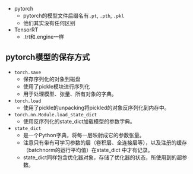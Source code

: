 
- pytorch
	- pytorch的模型文件后缀名有`.pt`, `.pth`, `.pkl`
	- 他们其实没有任何区别
- TensorRT
	- .trt和.engine一样

pytorch模型的保存方式
---
- `torch.save`
	- 保存序列化的对象到磁盘
	- 使用了pickle模块进行序列化
	- 用于处理模型、张量、所有对象的字典。
- `torch.load`
	- 使用了pickle的unpacking将pickled的对象反序列化到内存中。
- `torch.nn.Module.load_state_dict`
	- 使用反序列化的state_dict加载模型的参数字典。
- `state_dict` 
	- 是一个Python字典，将每一层映射成它的参数张量。
	- 注意只有带有可学习参数的层（卷积层、全连接层等），以及注册的缓存（batchnorm的运行平均值）在state_dict 中才有记录。
	- state_dict同样包含优化器对象，存储了优化器的状态，所使用到的超参数。